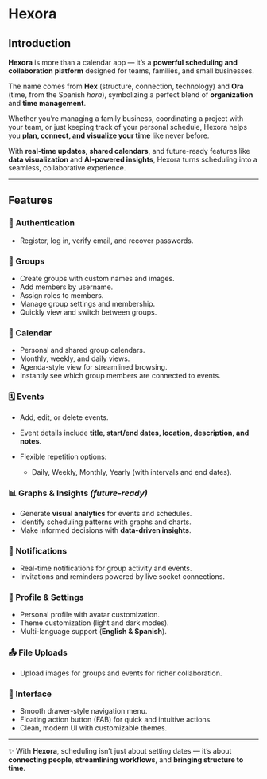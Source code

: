 

# Hexora

## Introduction

**Hexora** is more than a calendar app — it’s a **powerful scheduling and collaboration platform** designed for teams, families, and small businesses.

The name comes from **Hex** (structure, connection, technology) and **Ora** (time, from the Spanish *hora*), symbolizing a perfect blend of **organization** and **time management**.

Whether you’re managing a family business, coordinating a project with your team, or just keeping track of your personal schedule, Hexora helps you **plan, connect, and visualize your time** like never before.

With **real-time updates**, **shared calendars**, and future-ready features like **data visualization** and **AI-powered insights**, Hexora turns scheduling into a seamless, collaborative experience.

---

## Features

### 🔐 Authentication

* Register, log in, verify email, and recover passwords.

### 👥 Groups

* Create groups with custom names and images.
* Add members by username.
* Assign roles to members.
* Manage group settings and membership.
* Quickly view and switch between groups.

### 📅 Calendar

* Personal and shared group calendars.
* Monthly, weekly, and daily views.
* Agenda-style view for streamlined browsing.
* Instantly see which group members are connected to events.

### 🗓️ Events

* Add, edit, or delete events.
* Event details include **title, start/end dates, location, description, and notes**.
* Flexible repetition options:

  * Daily, Weekly, Monthly, Yearly (with intervals and end dates).

### 📊 Graphs & Insights *(future-ready)*

* Generate **visual analytics** for events and schedules.
* Identify scheduling patterns with graphs and charts.
* Make informed decisions with **data-driven insights**.

### 🔔 Notifications

* Real-time notifications for group activity and events.
* Invitations and reminders powered by live socket connections.

### 👤 Profile & Settings

* Personal profile with avatar customization.
* Theme customization (light and dark modes).
* Multi-language support (**English & Spanish**).

### 📤 File Uploads

* Upload images for groups and events for richer collaboration.

### 🎨 Interface

* Smooth drawer-style navigation menu.
* Floating action button (FAB) for quick and intuitive actions.
* Clean, modern UI with customizable themes.

---

✨ With **Hexora**, scheduling isn’t just about setting dates — it’s about **connecting people**, **streamlining workflows**, and **bringing structure to time**.

